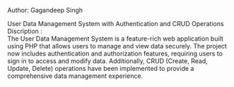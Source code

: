 Author: Gagandeep Singh <br>

User Data Management System with Authentication and CRUD Operations <br>
Discription : <br>
The User Data Management System is a feature-rich web application built using PHP that allows users to manage and view data securely. The project now includes authentication and authorization features, requiring users to sign in to access and modify data. Additionally, CRUD (Create, Read, Update, Delete) operations have been implemented to provide a comprehensive data management experience.
